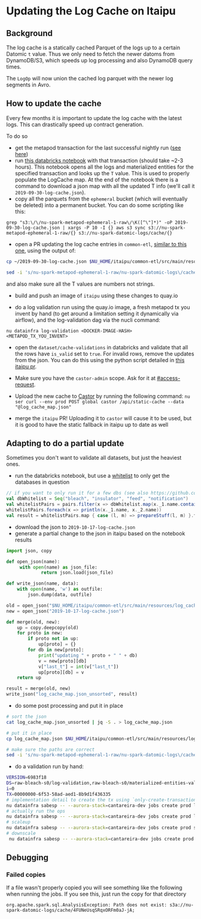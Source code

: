 # Updating the Log Cache on Itaipu

## Background

The log cache is a statically cached Parquet of the logs up to a certain Datomic `t` value.
Thus we only need to fetch the newer datoms from DynamoDB/S3, which speeds up log processing and also DynamoDB query times.

The `LogOp` will now union the cached log parquet with the newer log segments in Avro.

## How to update the cache

Every few months it is important to update the log cache with the latest logs.
This can drastically speed up contract generation.

To do so
 - get the metapod transaction for the last successful nightly run ([see here](/hausmeister/monitoring_nightly_run.md#finding-the-transaction-id))
 - run [this databricks notebook](https://nubank.cloud.databricks.com/#notebook/231312) with that transaction (should take ~2-3 hours). This notebook opens all the logs and materialized entities for the specified transaction and looks up the `T` value. This is used to properly populate the LogCache map. At the end of the notebook there is a command to download a json map with all the updated T info (we'll call it `2019-09-30-log-cache.json`).
 - copy all the parquets from the `ephemeral` bucket (which will eventually be deleted) into a permanent bucket. You can do some scripting like this:

```
grep "s3:\/\/nu-spark-metapod-ephemeral-1-raw\/\K([^\"]*)" -oP 2019-09-30-log-cache.json | xargs -P 10 -I {} aws s3 sync s3://nu-spark-metapod-ephemeral-1-raw/{} s3://nu-spark-datomic-logs/cache/{}
```

 - open a PR updating the log cache entries in `common-etl`, [similar to this one](https://github.com/nubank/itaipu/pull/6756), using the output of:

```bash
cp ~/2019-09-30-log-cache.json $NU_HOME/itaipu/common-etl/src/main/resources/log_cache_map.json

sed -i 's/nu-spark-metapod-ephemeral-1-raw/nu-spark-datomic-logs\/cache/g' $NU_HOME/itaipu/common-etl/src/main/resources/log_cache_map.json
```

and also make sure all the T values are numbers not strings.

 - build and push an image of `itaipu` using these changes to quay.io

 - do a log validation run using the quay.io image, a fresh metapod tx you invent by hand (to get around a limitation setting it dynamically via airflow), and the log-validation dag via the nucli command:

 ```
 nu datainfra log-validation <DOCKER-IMAGE-HASH> <METAPOD_TX_YOU_INVENT>
 ```

 - open the `dataset/cache-validations` in databricks and validate that all the rows have `is_valid` set to `true`. For invalid rows, remove the updates from the json. You can do this using the python script detailed in [this itaipu pr](https://github.com/nubank/itaipu/pull/9129).

 - Make sure you have the `castor-admin` scope. Ask for it at [#access-request](https://nubank.slack.com/archives/C0D3XC9Q8).

 - Upload the new cache to [Castor](https://github.com/nubank/castor/) by running the following command:
 ```nu ser curl --env prod POST global castor /api/static-cache --data "@log_cache_map.json"```

 - merge the `itaipu` PR! Uploading it to `castor` will cause it to be used, but it is good to have the static fallback in itaipu up to date as well

## Adapting to do a partial update

Sometimes you don't want to validate all datasets, but just the heaviest ones.

- run the databricks notebook, but use a [whitelist](https://nubank.cloud.databricks.com/#notebook/231312/command/1689228) to only get the databases in question

```scala
// if you want to only run it for a few dbs (see also https://github.com/nubank/itaipu/pull/7031)
val dbWhitelist = Seq("bleach", "insulator", "feed", "notification")
val whitelistPairs = pairs.filter(x => dbWhitelist.map(x._1.name.contains(_)).foldLeft(false)(_ || _))
whitelistPairs.foreach(x => println(x._1.name, x._2.name))
val result = whitelistPairs.map { case (l, m) => prepareStuff(l, m) }.toSeq
```

- download the json to `2019-10-17-log-cache.json`
- generate a partial change to the json in itaipu based on the notebook results

```python
import json, copy

def open_json(name):
     with open(name) as json_file:
             return json.load(json_file)

def write_json(name, data):
    with open(name, 'w') as outfile:
        json.dump(data, outfile)

old = open_json("$NU_HOME/itaipu/common-etl/src/main/resources/log_cache_map.json")
new = open_json("2019-10-17-log-cache.json")

def merge(old, new):
    up = copy.deepcopy(old)
    for proto in new:
        if proto not in up:
            up[proto] = {}
        for db in new[proto]:
            print("updating " + proto + " " + db)
            v = new[proto][db]
            v["last_t"] = int(v["last_t"])
            up[proto][db] = v
    return up

result = merge(old, new)
write_json("log_cache_map.json_unsorted", result)
```

- do some post processing and put it in place
```bash
# sort the json
cat log_cache_map.json_unsorted | jq -S . > log_cache_map.json

# put it in place
cp log_cache_map.json $NU_HOME/itaipu/common-etl/src/main/resources/log_cache_map.json

# make sure the paths are correct
sed -i 's/nu-spark-metapod-ephemeral-1-raw/nu-spark-datomic-logs\/cache/g' $NU_HOME/itaipu/common-etl/src/main/resources/log_cache_map.json
```

- do a validation run by hand:
```bash
VERSION=6983f18
DS=raw-bleach-s0/log-validation,raw-bleach-s0/materialized-entities-validation
i=0
TX=00000000-6f53-58ad-aed1-8b9d1f436335
# implementation detail to create the tx using `only-create-transaction` flag. It won't run any ops.
nu datainfra sabesp -- --aurora-stack=cantareira-dev jobs create prod log-validator-$i --filename log-validator-cli --job-version "itaipu=$VERSION" DRIVER_MEMORY_JAVA=20G ITAIPU_NAME=log-validator-$i DRIVER_MEMORY=23622320128 EXECUTOR_MEMORY=26843545600 CORES=1000 METAPOD_ENVIRONMENT=prod ARGS=s3a://nu-spark-metapod-ephemeral-1___--filter-by-name___${DS}___--version___${VERSION}___--transaction=${TX}___--only-create-transaction___true COUNTRY=br ZK_MASTER=zk://cantareira-zookeeper.nubank.com.br:2181/cantareira-stable
# actually run the ops
nu datainfra sabesp -- --aurora-stack=cantareira-dev jobs create prod log-validator-$i --filename log-validator-cli --job-version "itaipu=$VERSION" DRIVER_MEMORY_JAVA=20G ITAIPU_NAME=log-validator-$i DRIVER_MEMORY=23622320128 EXECUTOR_MEMORY=26843545600 CORES=1000 METAPOD_ENVIRONMENT=prod ARGS=s3a://nu-spark-metapod-ephemeral-1___--filter-by-name___${DS}___--version___${VERSION}___--transaction=${TX}___--include-aggregate___true COUNTRY=br ZK_MASTER=zk://cantareira-zookeeper.nubank.com.br:2181/cantareira-stable
# scaleup
nu datainfra sabesp -- --aurora-stack=cantareira-dev jobs create prod scale-ec2-log-validator-$i NODE_COUNT=150 SLAVE_TYPE=log-validator-$i INSTANCE_TYPE=r4.xlarge --filename scale-ec2 --job-version="scale_cluster=308ce8e"
# downscale
 nu datainfra sabesp -- --aurora-stack=cantareira-dev jobs create prod downscale-ec2-log-validator-$i SLAVE_TYPE=log-validator-$i --filename scale-ec2 --job-version="scale_cluster=308ce8e"
```

## Debugging
### Failed copies
If a file wasn't properly copied you will see something like the following when running the jobs. If you see this, just run the copy for that directory

```
org.apache.spark.sql.AnalysisException: Path does not exist: s3a://nu-spark-datomic-logs/cache/4FUNeUsqSRqxORFm0aJ-jA;
```
